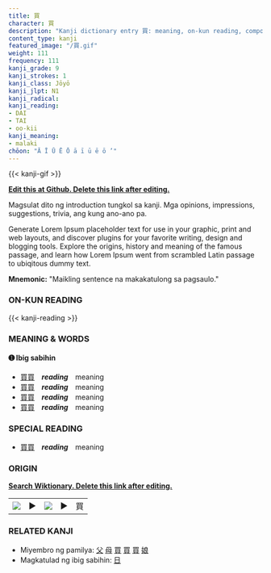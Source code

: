 ```yaml
---
title: 買
character: 買
description: "Kanji dictionary entry 買: meaning, on-kun reading, compounds, origin, related kanji"
content_type: kanji
featured_image: "/買.gif"
weight: 111
frequency: 111
kanji_grade: 9
kanji_strokes: 1
kanji_class: Jōyō
kanji_jlpt: N1
kanji_radical: 
kanji_reading: 
- DAI
- TAI
- oo-kii
kanji_meaning:
- malaki
chōon: "Ā Ī Ū Ē Ō ā ī ū ē ō ’"
---
```

[//]: # (Don't edit the line below. Kanji animated GIF code is automatically generated.)
{{< kanji-gif >}}

[//]: # (Edit below this line.)

**[Edit this at Github. Delete this link after editing.](https://github.com/tim0g/tim/tree/main/content/kanji/買/index.md)**

Magsulat dito ng introduction tungkol sa kanji. Mga opinions, impressions, suggestions, trivia, ang kung ano-ano pa.

Generate Lorem Ipsum placeholder text for use in your graphic, print and web layouts, and discover plugins for your favorite writing, design and blogging tools. Explore the origins, history and meaning of the famous passage, and learn how Lorem Ipsum went from scrambled Latin passage to ubiqitous dummy text.
 
**Mnemonic:** "Maikling sentence na makakatulong sa pagsaulo."

### ON-KUN READING

[//]: # (Don't edit the line below. ON-KUN READING code is automatically generated.)
{{< kanji-reading >}}

### MEANING & WORDS

#### ➊ **Ibig sabihin**
  - [買](../買)[買](../買)　***reading***　meaning
  - [買](../買)[買](../買)　***reading***　meaning
  - [買](../買)[買](../買)　***reading***　meaning
  - [買](../買)[買](../買)　***reading***　meaning

### SPECIAL READING
  - [買](../買)[買](../買)　***reading***　meaning

### ORIGIN

**[Search Wiktionary. Delete this link after editing.](https://wiktionary.org/wiki/買)**
<table class="kanji-table"><tr><td>
<img src="60px-買-bronze.svg.png">
</td><td>▶</td><td>
<img src="60px-買-oracle.svg.png">
</td><td>▶</td>
<td class="kanji-origin">買</td>
</tr></table>

### RELATED KANJI
- Miyembro ng pamilya: [父](../父) [母](../母) [買](../買) [買](../買) [買](../買) [娘](../娘)
- Magkatulad ng ibig sabihin: [日](../日)
